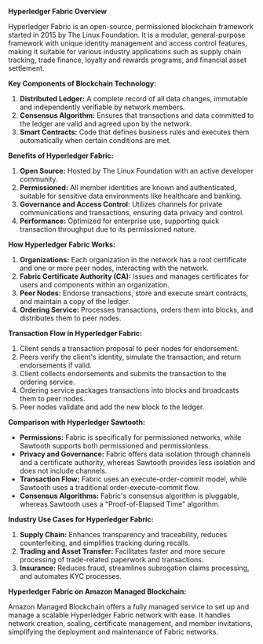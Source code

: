 **Hyperledger Fabric Overview**

Hyperledger Fabric is an open-source, permissioned blockchain framework started in 2015 by The Linux Foundation. It is a modular, general-purpose framework with unique identity management and access control features, making it suitable for various industry applications such as supply chain tracking, trade finance, loyalty and rewards programs, and financial asset settlement.

**Key Components of Blockchain Technology:**

1. **Distributed Ledger:** A complete record of all data changes, immutable and independently verifiable by network members.
2. **Consensus Algorithm:** Ensures that transactions and data committed to the ledger are valid and agreed upon by the network.
3. **Smart Contracts:** Code that defines business rules and executes them automatically when certain conditions are met.

**Benefits of Hyperledger Fabric:**

1. **Open Source:** Hosted by The Linux Foundation with an active developer community.
2. **Permissioned:** All member identities are known and authenticated, suitable for sensitive data environments like healthcare and banking.
3. **Governance and Access Control:** Utilizes channels for private communications and transactions, ensuring data privacy and control.
4. **Performance:** Optimized for enterprise use, supporting quick transaction throughput due to its permissioned nature.

**How Hyperledger Fabric Works:**

1. **Organizations:** Each organization in the network has a root certificate and one or more peer nodes, interacting with the network.
2. **Fabric Certificate Authority (CA):** Issues and manages certificates for users and components within an organization.
3. **Peer Nodes:** Endorse transactions, store and execute smart contracts, and maintain a copy of the ledger.
4. **Ordering Service:** Processes transactions, orders them into blocks, and distributes them to peer nodes.

**Transaction Flow in Hyperledger Fabric:**

1. Client sends a transaction proposal to peer nodes for endorsement.
2. Peers verify the client's identity, simulate the transaction, and return endorsements if valid.
3. Client collects endorsements and submits the transaction to the ordering service.
4. Ordering service packages transactions into blocks and broadcasts them to peer nodes.
5. Peer nodes validate and add the new block to the ledger.

**Comparison with Hyperledger Sawtooth:**

- **Permissions:** Fabric is specifically for permissioned networks, while Sawtooth supports both permissioned and permissionless.
- **Privacy and Governance:** Fabric offers data isolation through channels and a certificate authority, whereas Sawtooth provides less isolation and does not include channels.
- **Transaction Flow:** Fabric uses an execute-order-commit model, while Sawtooth uses a traditional order-execute-commit flow.
- **Consensus Algorithms:** Fabric's consensus algorithm is pluggable, whereas Sawtooth uses a "Proof-of-Elapsed Time" algorithm.

**Industry Use Cases for Hyperledger Fabric:**

1. **Supply Chain:** Enhances transparency and traceability, reduces counterfeiting, and simplifies tracking during recalls.
2. **Trading and Asset Transfer:** Facilitates faster and more secure processing of trade-related paperwork and transactions.
3. **Insurance:** Reduces fraud, streamlines subrogation claims processing, and automates KYC processes.

**Hyperledger Fabric on Amazon Managed Blockchain:**

Amazon Managed Blockchain offers a fully managed service to set up and manage a scalable Hyperledger Fabric network with ease. It handles network creation, scaling, certificate management, and member invitations, simplifying the deployment and maintenance of Fabric networks.
